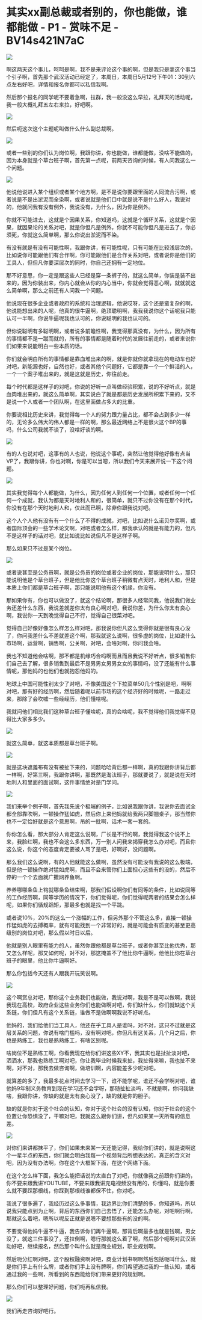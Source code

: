 # 其实xx副总裁或者别的，你也能做，谁都能做 - P1 - 赏味不足 - BV14s421N7aC

![](img/1aa04281b276010d9712e99223853435_0.png)

啊这两天这个事儿，呵呵是啊，我不是来评论这个事的啊，但是我只是拿这个事当个引子啊，首先那个武汉活动已经定了，本周日，本周日5月12号下午01：30到六点左右好吧，详情和报名你都可以私信我啊。

然后那个报名的同学呢不要着急啊，拉群，我一般没这么早拉，礼拜天的活动呢，我一般大概礼拜五左右来拉，好吧啊。



![](img/1aa04281b276010d9712e99223853435_2.png)

然后呃这次这个主题呢叫做什么什么副总裁啊。

![](img/1aa04281b276010d9712e99223853435_4.png)

或者一些别的你们认为岗位啊，我跟你讲，你也能做，谁都能做，没啥不能做的，因为本身就是个草台班子啊，首先第一点呢，前两天咨询的时候，有人问我这么一个问题。



![](img/1aa04281b276010d9712e99223853435_6.png)

他说他说进入某个组织或者某个地方啊，是不是说你要跟里面的人同流合污啊，或者说是不是出淤泥而全染啊，或者说就是他们口中就是说不是什么好人，我说对的，他就问我有没有例外，我说没有，为什么，因为你是例外。

你就不可能进去，这就是个因果关系，你知道吗，这就是个循环关系，这就是个因果，就因果论的关系对吧，就是你但凡是例外，你就不可能你但凡是进去了，你必须死，你就这么简单啊，那么你说出淤泥而不染。

有没有就是有没有可能性啊，我跟你讲，有可能性呢，只有可能在比较浅层次的，比如说你可能跟他们有合作啊，你可能跟他们是合作关系对吧，或者说你是他们的工具人，但但凡你要深层次的同时，你自己还拥有一定地位。

那不好意思，你一定是跟这些人已经是穿一条裤子的，就这么简单，你装是装不出来的，因为你装出来，你内心就会从你的内心当中，你就会觉得恶心啊，就就就这么简单啊，那么之前还有人问我一个问题。

他说现在很多企业或者政府的系统和治理逻辑，他说哎呀，这个还是蛮复杂的啊，他说能想出来的人呢，他真的很牛逼啊，绝顶聪明啊，我我我说你这个话呢我只能认可一半啊，你说牛逼呢我也认可的，你说聪明的我也认可的。

但你说聪明有多聪明啊，或者说多前瞻性啊，我觉得那真没有，为什么，因为所有的事情都不是一蹴而就的，所有的事情都是随着时代的发展往前走的，或者来说你们如果来说能明白一些本质的话。

你们就会明白所有的事情都是靠血堆出来的啊，就是你就你就拿现在的电动车也好对吧，新能源也好，自然也好，或者其他个问题好，它都是靠一个一个鲜活的人，一个一个案子堆出来的，就是这就是历史，你往前走。

每个时代都是这样子的对吧，你说的好听一点叫做经验积累，说的不好听点，就是血肉堆出来的，就这么简单啊，其实说白了就是都是历史发展所积累下来的，又不是说一个人或者一个团队啊，在这里面做占多大的比重。

你要说相比历史来讲，我觉得每一个人的努力跟力量占比，都不会占到多少一样的，无论多么伟大的伟人都是一样的啊，那么最近网络上不是很火这个BP的事吗，什么公司我就不谈了，没啥好谈的啊。



![](img/1aa04281b276010d9712e99223853435_8.png)

有的人也说对吧，这事有的人也说，他说这个事呢，突然让他觉得他好像有点当VP了，我跟你讲，你也对啊，你是可以当嗯，所以我们今天来展开说一下这个问题。



![](img/1aa04281b276010d9712e99223853435_10.png)

其实我觉得每个人都能做，为什么，因为任何人到任何一个位置，或者任何一个任何一个成就，我认为都是天时地利人和的，很简单，就只不过你没有在那个时代，你没有在那个天时地利人和，仅此而已啊，除非你跟我说对吧。

这个人个人他有没有有一个什么了不得的成就，对吧，比如说什么诺贝尔奖啊，或者国际顶会的一些学术论文啊，对吧或者怎么样，那我承认的就是有能力的，但凡不是这样子的话对吧，就比如说比如说但凡不是这样子啊。

那么如果只不过是某个岗位。

![](img/1aa04281b276010d9712e99223853435_12.png)

或者说甚至是公务员啊，就是公务员的岗位或者企业的岗位，那能说明什么，那只能说明他是个草台班子，但是他比你这个草台班子稍微有点天时，地利人和，但是本质上你们都是草台班子啊，那只能说明他有这个机缘，你没有。

那如果你有，你也可以做没了，就这个结论啊，那很多人经常问我，他说我们做业务还差什么东西，我说差就差你太有良心啊对吧，我说你差，为什么你太有良心啊，我说你一天到晚觉得自己不行，觉得自己很菜对吧。

觉得自己好像好像怎么样怎么样对吧，那我说你但凡这么觉得你就是很有良心没了，你问我差什么不差就差这个啊，那我就这么说啊，很多虚的岗位，比如说什么市场啊，运营啊，销售啊，公关啊，对吧，会啥对啊，你问我会啥。

我也不知道他会啥啊，那不都是机缘巧合吗啊而且而且我说不好听点，很多销售你们自己去了解，很多销售到最后不是男男女男男女女的事情吗，没了还能有什么事情呢，那他妈的也他们也就抱怨他妈的。

地球上中国可能性别太少了对吧，不像美国这个下拉菜单50几个性别是吧，啊啊对吧，那有好的经历啊，然后随着呢以前市场的这个经济好的时候呢，一路走过来，那除了会吹嘘一些经经历，他们懂啥呢。

我就问他们相比我们这种草台班子懂啥呢，真的会啥呢，我不觉得他们我觉得不见得比大家多多少。

![](img/1aa04281b276010d9712e99223853435_14.png)

就这么简单，就这本质都是草台班子啊。

![](img/1aa04281b276010d9712e99223853435_16.png)

就是这块遮羞布有没有被扯下来的，问题哈哈背后都一样啊，真的我跟你讲背后都一样啊，好第三啊，我跟你讲啊，那既然是淘汰班子，那就要说了，就是说在天时地利人和里面的面试啊，这件事情绝对是门学问。



![](img/1aa04281b276010d9712e99223853435_18.png)

我们来举个例子啊，首先我先说个极端的例子，比如说我跟你讲，我说你去面试全都全部靠吹啊，一顿操作猛如虎，然后你上来他妈就给我两只脚翘桌子，那当然你也不一定恰好就是这个意思啊，吊的一批啊，话术一套一套的。

你你怎么看，那大部分人肯定这么说啊，厂长是不行的啊，我觉得我这个说不上来，我脸红啊，我也不会这么多东西，万一别人问我来揭穿我怎么办对吧，而且你这么说，你这个的态度肯定要被人骂了是吧，好啊好，没问题啊。

那么我们这么说啊，有的人他就能这么做啊，虽然没有可能没有我说的这么极端，但是他一顿操作绝对猛如虎啊，而且不会来管你们上面担心这些有的没的，然后不停的一个个去面就广撒网养鱼啊。

养养哪哪条鱼上钩就哪条鱼结束啊，那我们假设啊你们有同等的条件，比如说同等的工作经历啊，同等学历的情况下，你们觉得呢，你们觉得呢两者的结果会怎么样呢，如果你们循规蹈矩，那最多也就是找一个平跳。

或者说10%，20%的这么一个涨幅的工作，但另外那个不管这么多，直接一顿操作猛如虎的去搏概率，就有可能找到一个非常好的，就是可能会有质变的甚至更高级别的岗位对吧，那么假以时日以后。

他就是别人眼里有能力的人，虽然你跟他都是草台班子，或者你甚至比他优秀，那又怎么样呢，那又如何呢，对不对，那这掩盖不了他比你牛逼啊，他他比你在草台班子的眼里，他比你牛逼啊好。

那么你包括今天还有人跟我开玩笑说啊。

![](img/1aa04281b276010d9712e99223853435_20.png)

这个啊赏总对吧，那你这个业务我们也能做，我说对啊，我是不是可以做啊，我说我现在高校，政府企业这些业务你们也能做啊对吧，你们缺什么，你们就缺这个关系链，你们但凡有这个关系链，谁做不是做啊啊我说不好听点。

他妈的，我们给他们当工具人，他还在乎工具人是谁吗，对不对，这只不过就是这层关系的问题，你说有啥门槛吗，没有啊对吧，你但凡有这关系，几个月之后，你也是熟练工，我也是熟熟练工，有啥区别呢。

啥岗位不是熟练工啊，你看我现在给你们讲这些XY不，我其实也是扯扯淡对吧，洒洒水，那我也熟练工啊对吧，你让我毕业时候我来扯，我扯得来嘛，我也扯不来啊，对不对，那我去做咨询啊，做培训啊，内容能差多少呢对吧。

就算差的多了，我最多花点时间去学习一下，谁不能学呢，谁还不会学啊对吧，谁他妈9年制义务教育到现在学习还不会学呀，那随扯扯淡吗，不就是啊，你问我缺啥，我跟你讲，你缺的就是太有良心没了，缺的就是你的胆子。

缺的就是你对于这个社会的认知，你对于这个社会的没有认知，你对于社会的这个位置让你恐惧没了，干嘛对吧，我就这么跟你们讲，但凡如果某一天所有的信息差。



![](img/1aa04281b276010d9712e99223853435_22.png)

对你们来讲都抹平了，你们如果未来某一天还能记得，我给你们讲的，就是说啊这个一星半点的东西，你们就会明白我每一个视频背后所想表达的，真正的含义对吧，因为没有办法啊，你在这个大框架下面，在这个网络下面。

在这个怎么样下面，我怎么能把话说的太直白了对吧，你就像我之前跟你们讲的，你不要来跟我讲YOUTUBE，不要来跟我讲充电视频没有用的，你懂吗，就是你要么就不要踩那根线，你踩到那根线谁都保不住，你对吧。

我说了很多遍了，我经历过这么多事情，我边界比你们清楚的多，你知道吗，所以说我只能点到为止啊，背后的东西你们自己去悟了，还能怎么办呢，对吧啊行啊，那就这么着吧，嗯所以呢反正就是说嗯不要想那些有的没的啊。

不要觉得他妈牛逼不牛逼，我告诉你们再牛逼啊，那背后啊最多也就是钱啊，男女没了，就这三件事没了，还拉倒啊，嗯行那就这么着了啊，然后那个呃啊对武汉活动好吧，继续报名，然后那个叫什么就是商业规划，职业规划啊。

然后呃分红啊对吧，这个股权融资啊对吧，商业计划书啊啊然后包括呃叫什么，就是你们手上有什么牌，或者你们手上没有牌啊，你们希望通过我的一些认知，或者通过我的一些啊，所看到的东西能给你们带来更好的规划啊。

那么你们可以整理好问题，你们呃再私信我。

![](img/1aa04281b276010d9712e99223853435_24.png)

我们再走咨询好吧行。
